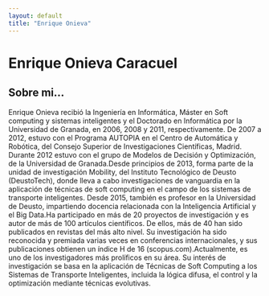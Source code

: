 ```yaml
---
layout: default
title: "Enrique Onieva"
---
```

# Enrique Onieva Caracuel
## Sobre mi...
Enrique Onieva recibió la Ingeniería en Informática, Máster en Soft computing y sistemas inteligentes y el Doctorado en Informática por la Universidad de Granada, en 2006, 2008 y 2011, respectivamente. De 2007 a 2012, estuvo con el Programa AUTOPIA en el Centro de Automática y Robótica, del Consejo Superior de Investigaciones Científicas, Madrid. Durante 2012 estuvo con el grupo de Modelos de Decisión y Optimización, de la Universidad de Granada.Desde principios de 2013, forma parte de la unidad de investigación Mobility, del Instituto Tecnológico de Deusto (DeustoTech), donde lleva a cabo investigaciones de vanguardia en la aplicación de técnicas de soft computing en el campo de los sistemas de transporte inteligentes. Desde 2015, también es profesor en la Universidad de Deusto, impartiendo docencia relacionada con la Inteligencia Artificial y el Big Data.Ha participado en más de 20 proyectos de investigación y es autor de más de 100 artículos científicos. De ellos, más de 40 han sido publicados en revistas del más alto nivel. Su investigación ha sido reconocida y premiada varias veces en conferencias internacionales, y sus publicaciones obtienen un índice H de 16 (scopus.com).Actualmente, es uno de los investigadores más prolíficos en su área. Su interés de investigación se basa en la aplicación de Técnicas de Soft Computing a los Sistemas de Transporte Inteligentes, incluida la lógica difusa, el control y la optimización mediante técnicas evolutivas.
